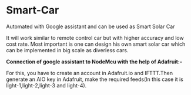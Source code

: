 # Smart-Car
Automated with Google assistant and can be used as Smart Solar Car

It will work similar to remote control car but with higher accuracy and low cost rate.
Most important is one can design his own smart solar car which can be implemented in big scale as diverless cars.

**Connection of google assistant to NodeMcu with the help of Adafruit:-**

For this, you have to create an account in Adafruit.io and IFTTT.Then generate an AIO key in Adafruit, make the required feeds(In this case it is light-1,light-2,light-3 and light-4).
